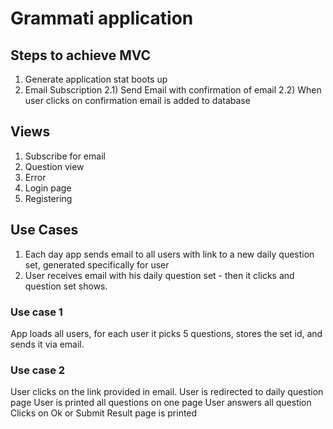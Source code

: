 # Grammati application

## Steps to achieve MVC

1) Generate application stat boots up
2) Email Subscription
    2.1) Send Email with confirmation of email
    2.2) When user clicks on confirmation email is added to database
    
## Views
1. Subscribe for email
2. Question view
3. Error
4. Login page
5. Registering

## Use Cases

1. Each day app sends email to all users with link to a new daily question set, generated specifically for user
2. User receives email with his daily question set - then it clicks and question set shows.

### Use case 1
App loads all users, for each user it picks 5 questions, stores the set id, and sends it via email.

### Use case 2
User clicks on the link provided in email.
User is redirected to daily question page
User is printed all questions on one page
User answers all question
Clicks on Ok or Submit
Result page is printed
